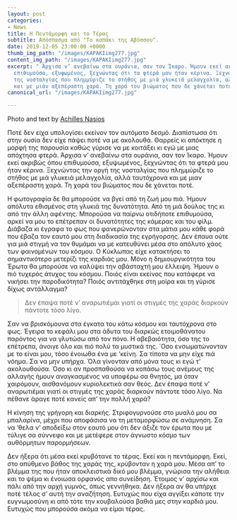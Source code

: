 ```yaml
---
layout: post
categories:
- News
title: Η Πεντάμορφη και το Τέρας
subtitle: Απόσπασμα από "Το καπάκι της Αβύσσου".
date: 2019-12-05 23:00:00 +0000
thumb_img_path: "/images/KAPAKIimg277.jpg"
content_img_path: "/images/KAPAKIimg277.jpg"
excerpt: " Άρχισα ν’ ανεβαίνω στα ουράνια, σαν τον Ίκαρο. Ήμουν εκεί ακριβώς όπου
  επιθυμούσα, εξυψωμένος, ξεχνώντας ότι τα φτερά μου ήταν κέρινα. Ξεχνώντας την οργή
  της νοσταλγίας που πλημμύριζε το στήθος με μιά γλυκειά μελαγχολία, αλλά ταυτόχρονα
  και με μιάν αξεπέραστη χαρά. Τη χαρά του βιώματος που δε χάνεται ποτέ."
canonical_url: "/images/KAPAKIimg277.jpg"

---
```

Photo and text by <a href="https://anikon.org/" target="blank">Achilles Nasios</a>

Ποτέ δεν είχα υπολογίσει εκείνον τον αυτόματο δεσμό. Διαπίστωσα ότι στην ουσία δεν είχε πάψει ποτέ να με ακολουθά. Θαρρείς κι απόκτησε η μορφή της παρουσία καθώς γύρισε να με κοιτάξει κι εγώ με μιας απόχτησα φτερά. Άρχισα ν’ ανεβαίνω στα ουράνια, σαν τον Ίκαρο. Ήμουν εκεί ακριβώς όπου επιθυμούσα, εξυψωμένος, ξεχνώντας ότι τα φτερά μου ήταν κέρινα. Ξεχνώντας την οργή της νοσταλγίας που πλημμύριζε το στήθος με μιά γλυκειά μελαγχολία, αλλά ταυτόχρονα και με μιαν αξεπέραστη χαρά. Τη χαρά του βιώματος που δε χάνεται ποτέ.

Η φωτογραφία δε θα μπορούσε να βγεί από τη ζωή μου πιά. Ήμουν απόλυτα εθισμένος στη γλυκιά της δυνατότητα. Από τη μιά δούλος της κι από την άλλη αφέντης. Μπορούσα να παίρνω οτιδήποτε επιθυμούσα, αρκεί να μου το επέτρεπαν οι δυνατότητες της κάμερας και του φίλμ. Διάβαζα κι έγραφα το φως που φανερώνονταν στα μάτια μου κάθε φορά που έβαζα τον εαυτό μου στη διαδικασία της εγρήγορσης. Δεν έπαυα ούτε για μιά στιγμή να τον θυμάμαι να με κατευθύνει μέσα στο απόλυτο χάος των φαινομένων του κόσμου. Ο Κύκλωπας είχε κατακτήσει το σημαντικότερο μετερίζι της καρδιάς μου. Μόνο η δημιουργικότητα του Έρωτα θα μπορούσε να καλύψει την αβάσταχτή μου έλλειψη. Ήμουν ο πιό τυχερός άτυχος του κόσμου. Ποιός είναι εκείνος που κατάφερε να νικήσει την παροδικότητα? Ποιός αντιτάχθηκε στη μοίρα και τη γύρισε δίχως αντάλλαγμα?

> Δεν έπαψα ποτέ ν’ αναρωτιέμαι γιατί οι στιγμές της χαράς διαρκούν πάντοτε τόσο λίγο.

Σαν να βρισκόμουνα στα έγκατα του κάτω κόσμου και ταυτόχρονα στο φως. Έγειρα το κεφάλι μου στα άδυτα του διαρκώς ετοιμοθάνατου παρόντος για να γλυτώσω από τον πόνο. Η αβεβαιότητα, όσο της το επέτρεπα, άνοιγε όλο και πιό πολύ τα μυστικά της. ΄Οσο ενσωματώνονταν με το είναι μου, τόσο ένοιωθα ένα με ‘κείνη. Σα τίποτα να μην είχε πιά νόημα. Σα να μην υπήρχα. Όλα γίνονταν από μόνα τους κι εγώ τ’ ακολουθούσα. Όσο κι αν προσπαθούσα να κοπάσω τους ανέμους της αλλαγής ήμουν αναγκασμένος να υποφέρω σα θνητός, μα όταν χαιρόμουν, αισθανόμουν κυριολεκτικά σαν θεός. Δεν έπαψα ποτέ ν’ αναρωτιέμαι γιατί οι στιγμές της χαράς διαρκούν πάντοτε τόσο λίγο. Να πέθανε άραγε ποτέ κανείς απ’ την πολλή χαρά?

Η κίνηση της γρήγορη και διαρκής. Στριφογυρνούσε στο μυαλό μου σα μπαλαρίνα, μέχρι που αποφάσισα να τη μεταμορφώσω σε ανάμνηση. Σα να ‘θελα ν’ αποδείξω στον εαυτό μου ότι δεν άξιζε τον έρωτα που με τύλιγε σα σύννεφο και με μετέφερε στον άγνωστο κόσμο των αυθόρμητων παρορμήσεων.

Δεν ήξερα ότι μέσα εκεί κρυβότανε το τέρας. Εκεί και η πεντάμορφη. Εκεί, στο απύθμενο βάθος της χαράς της, κρύβονταν η χαρά μου. Μέσα απ’ το βλέμμα της που ήταν αποκλειστικά δικό μου βλέμμα, γνώρισα την αλήθεια και το ψέμα κι ένοιωσα ορφανός απο συνείδηση. Έτοιμος ν’ αρχίσω και πάλι από την αρχή γυμνός, όπως γεννήθηκα. Δεν ήξερα αν θα υπήρχε ποτέ τέλος σ’ αυτή την αναζήτηση. Ευτυχώς που είχα αγγίξει κάποτε την ευγνωμοσύνη κι από τότε την κουβαλούσα βαθιά μες στην καρδιά μου. Ευτυχώς που μπορούσα ακόμα να είμαι τέρας.